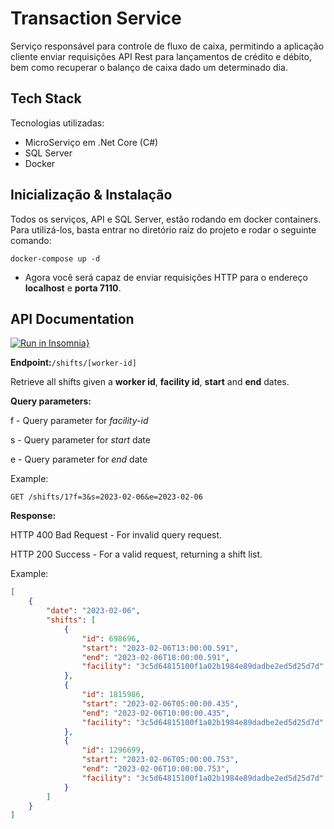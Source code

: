 # Transaction Service

Serviço responsável para controle de fluxo de caixa, permitindo a aplicação cliente enviar requisições API Rest para lançamentos de crédito e débito, bem como recuperar o balanço de caixa dado um determinado dia.

## Tech Stack
Tecnologias utilizadas:
- MicroServiço em .Net Core (C#)
- SQL Server
- Docker

## Inicialização & Instalação

Todos os serviços, API e SQL Server, estão rodando em docker containers. Para utilizá-los, basta entrar no diretório raíz do projeto e rodar o seguinte comando:

`docker-compose up -d`

- Agora você será capaz de enviar requisições HTTP para o endereço **localhost** e **porta 7110**.

## API Documentation
[![Run in Insomnia}](https://insomnia.rest/images/run.svg)](https://insomnia.rest/run/?label=shifts&uri=https%3A%2F%2Fgithub.com%2FClipboard-recruiting%2Fcandidate-sse-take-home-challenge-304%2Ftree%2Fsse-thc-304%2FInsomnia_THC_304.json)

**Endpoint:**`/shifts/[worker-id]`

Retrieve all shifts given a **worker id**, **facility id**, **start** and **end** dates.

**Query parameters:**

f - Query parameter for *facility-id*

s - Query parameter for *start* date

e - Query parameter for *end* date

Example:

`GET /shifts/1?f=3&s=2023-02-06&e=2023-02-06`

**Response:**

HTTP 400 Bad Request - For invalid query request.

HTTP 200 Success - For a valid request, returning a shift list.

Example:

```json
[
	{
		"date": "2023-02-06",
		"shifts": [
			{
				"id": 698696,
				"start": "2023-02-06T13:00:00.591",
				"end": "2023-02-06T18:00:00.591",
				"facility": "3c5d64815100f1a02b1984e89dadbe2ed5d25d7d"
			},
			{
				"id": 1815986,
				"start": "2023-02-06T05:00:00.435",
				"end": "2023-02-06T10:00:00.435",
				"facility": "3c5d64815100f1a02b1984e89dadbe2ed5d25d7d"
			},
			{
				"id": 1296699,
				"start": "2023-02-06T05:00:00.753",
				"end": "2023-02-06T10:00:00.753",
				"facility": "3c5d64815100f1a02b1984e89dadbe2ed5d25d7d"
			}
		]
	}
]
```